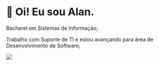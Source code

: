 # 👋 Oi! Eu sou Alan.
Bacharel em Sistemas de Informação;

Trabalho com Suporte de TI e estou avançando para área de Desenvolvimento de Software;

<a href="https://www.linkedin.com/in/alanmaltacavalcante/" target="_blank" rel="noopener noreferrer"><img src="https://img.shields.io/badge/LinkedIn-Alan%20Cavalcante-blue?style=social&logo=linkedin" /></a>
